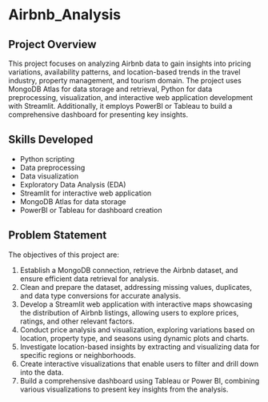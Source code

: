 # Airbnb_Analysis

## Project Overview

This project focuses on analyzing Airbnb data to gain insights into pricing variations, availability patterns, and location-based trends in the travel industry, property management, and tourism domain. The project uses MongoDB Atlas for data storage and retrieval, Python for data preprocessing, visualization, and interactive web application development with Streamlit. Additionally, it employs PowerBI or Tableau to build a comprehensive dashboard for presenting key insights.

## Skills Developed

- Python scripting
- Data preprocessing
- Data visualization
- Exploratory Data Analysis (EDA)
- Streamlit for interactive web application
- MongoDB Atlas for data storage
- PowerBI or Tableau for dashboard creation

## Problem Statement

The objectives of this project are:

1. Establish a MongoDB connection, retrieve the Airbnb dataset, and ensure efficient data retrieval for analysis.
2. Clean and prepare the dataset, addressing missing values, duplicates, and data type conversions for accurate analysis.
3. Develop a Streamlit web application with interactive maps showcasing the distribution of Airbnb listings, allowing users to explore prices, ratings, and other relevant factors.
4. Conduct price analysis and visualization, exploring variations based on location, property type, and seasons using dynamic plots and charts.
5. Investigate location-based insights by extracting and visualizing data for specific regions or neighborhoods.
6. Create interactive visualizations that enable users to filter and drill down into the data.
7. Build a comprehensive dashboard using Tableau or Power BI, combining various visualizations to present key insights from the analysis.
